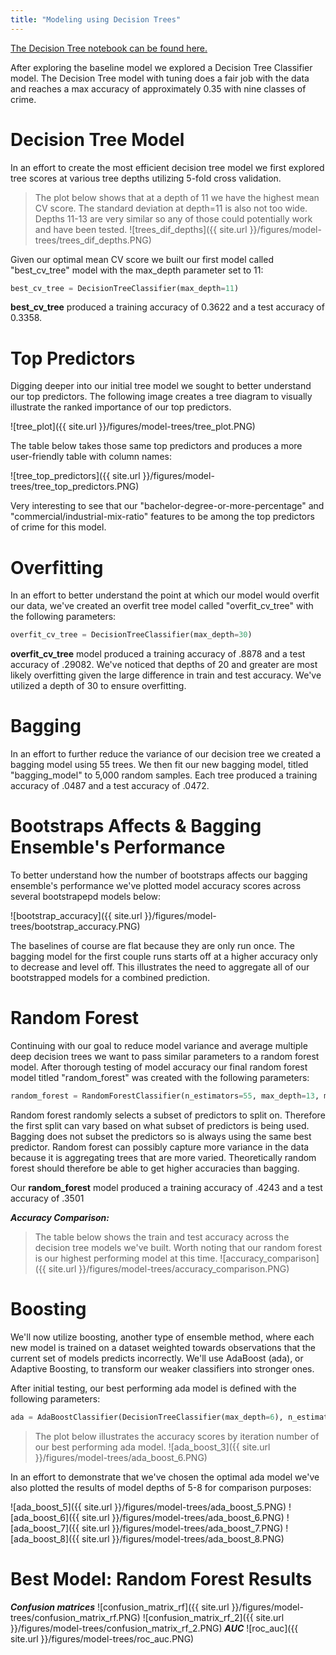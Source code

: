 ```yaml
---
title: "Modeling using Decision Trees"
---
```


[The Decision Tree notebook can be found here.](https://github.com/sedelmeyer/predicting-crime/blob/master/notebooks/031_MODEL_decision_trees.ipynb)

After exploring the baseline model we explored a Decision Tree Classifier model. The Decision Tree model with tuning does a fair job with the data and reaches a max accuracy of approximately 0.35 with nine classes of crime.


# Decision Tree Model
In an effort to create the most efficient decision tree model we first explored tree scores at various tree depths utilizing 5-fold cross validation.

> The plot below shows that at a depth of 11 we have the highest mean CV score. The standard deviation at depth=11 is also not too wide. Depths 11-13 are very similar so any of those could potentially work and have been tested.
![trees_dif_depths]({{ site.url }}/figures/model-trees/trees_dif_depths.PNG)

Given our optimal mean CV score we built our first model called "best_cv_tree" model with the max_depth parameter set to 11:
```py
best_cv_tree = DecisionTreeClassifier(max_depth=11) 
```

**best_cv_tree** produced a training accuracy of 0.3622 and a test accuracy of 0.3358.


# Top Predictors
Digging deeper into our initial tree model we sought to better understand our top predictors. The following image creates a tree diagram to visually illustrate the ranked importance of our top predictors.

![tree_plot]({{ site.url }}/figures/model-trees/tree_plot.PNG)

The table below takes those same top predictors and produces a more user-friendly table with column names:

![tree_top_predictors]({{ site.url }}/figures/model-trees/tree_top_predictors.PNG)

Very interesting to see that our "bachelor-degree-or-more-percentage" and "commercial/industrial-mix-ratio" features to be among the top predictors of crime for this model. 

# Overfitting
In an effort to better understand the point at which our model would overfit our data, we've created an overfit tree model called "overfit_cv_tree" with the following parameters: 
```py
overfit_cv_tree = DecisionTreeClassifier(max_depth=30)
```
**overfit_cv_tree** model produced a training accuracy of .8878 and a test accuracy of .29082. We've noticed that depths of 20 and greater are most likely overfitting given the large difference in train and test accuracy. We've utilized a depth of 30 to ensure overfitting.


# Bagging
In an effort to further reduce the variance of our decision tree we created a bagging model using 55 trees. We then fit our new bagging model, titled "bagging_model" to 5,000 random samples. Each tree produced a training accuracy of .0487 and a test accuracy of .0472.


# Bootstraps Affects & Bagging Ensemble's Performance
To better understand how the number of bootstraps affects our bagging ensemble's performance we've plotted model accuracy scores across several bootstrapepd models below: 

![bootstrap_accuracy]({{ site.url }}/figures/model-trees/bootstrap_accuracy.PNG)

The baselines of course are flat because they are only run once. The bagging model for the first couple runs starts off at a higher accuracy only to decrease and level off. This illustrates the need to aggregate all of our bootstrapped models for a combined prediction.


# Random Forest
Continuing with our goal to reduce model variance and average multiple deep decision trees we want to pass similar parameters to a random forest model. After thorough testing of model accuracy our final random forest model titled "random_forest" was created with the following parameters:

```py
random_forest = RandomForestClassifier(n_estimators=55, max_depth=13, max_features='sqrt')
```
Random forest randomly selects a subset of predictors to split on. Therefore the first split can vary based on what subset of predictors is being used. Bagging does not subset the predictors so is always using the same best predictor. Random forest can possibly capture more variance in the data because it is aggregating trees that are more varied. Theoretically random forest should therefore be able to get higher accuracies than bagging.

Our **random_forest** model produced a training accuracy of .4243 and a test accuracy of  .3501

***Accuracy Comparison:***
> The table below shows the train and test accuracy across the decision tree models we've built. Worth noting that our random forest is our highest performing model at this time.
![accuracy_comparison]({{ site.url }}/figures/model-trees/accuracy_comparison.PNG)

# Boosting

We'll now utilize boosting, another type of ensemble method, where each new model is trained on a dataset weighted towards observations that the current set of models predicts incorrectly. We'll use AdaBoost (ada), or Adaptive Boosting, to transform our weaker classifiers into stronger ones.

After initial testing, our best performing ada model is defined with the following parameters:
```py
ada = AdaBoostClassifier(DecisionTreeClassifier(max_depth=6), n_estimators=200, learning_rate=0.05)
```
> The plot below illustrates the accuracy scores by iteration number of our best performing ada model.
![ada_boost_3]({{ site.url }}/figures/model-trees/ada_boost_6.PNG)

In an effort to demonstrate that we've chosen the optimal ada model we've also plotted the results of model depths of 5-8 for comparison purposes:

![ada_boost_5]({{ site.url }}/figures/model-trees/ada_boost_5.PNG)
![ada_boost_6]({{ site.url }}/figures/model-trees/ada_boost_6.PNG)
![ada_boost_7]({{ site.url }}/figures/model-trees/ada_boost_7.PNG)
![ada_boost_8]({{ site.url }}/figures/model-trees/ada_boost_8.PNG)



# Best Model: Random Forest Results

***Confusion matrices***
![confusion_matrix_rf]({{ site.url }}/figures/model-trees/confusion_matrix_rf.PNG)
![confusion_matrix_rf_2]({{ site.url }}/figures/model-trees/confusion_matrix_rf_2.PNG)
***AUC***
![roc_auc]({{ site.url }}/figures/model-trees/roc_auc.PNG)